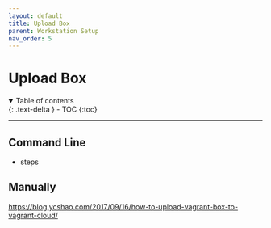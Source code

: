 ```yaml
---
layout: default
title: Upload Box
parent: Workstation Setup
nav_order: 5
---
```


# Upload Box

<details open markdown="block">
  <summary>
    Table of contents
  </summary>
  {: .text-delta }
- TOC
{:toc}
</details>

---

## Command Line

- steps

## Manually

https://blog.ycshao.com/2017/09/16/how-to-upload-vagrant-box-to-vagrant-cloud/
